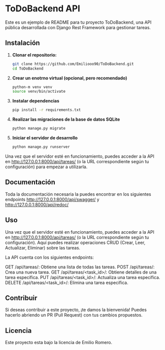 # ToDoBackend API

Este es un ejemplo de README para tu proyecto ToDoBackend, una API pública desarrollada con Django Rest Framework para gestionar tareas.

## Instalación

1. **Clonar el repositorio:**
   ```bash
   git clone https://github.com/Emiliooo90/ToDoBackend.git
   cd ToDoBackend

2. **Crear un enotrno virtual (opcional, pero recomendado)**
   ```bash
   python-m venv venv
   source venv/bin/activate

4. **Instalar dependencias**
   ```bash
   pip install -r requirements.txt

6. **Realizar las migraciones de la base de datos SQLite**
   ```bash
   python manage.py migrate

8. **Iniciar el servidor de desarrollo**
   ```bash
   python manage.py runserver

Una vez que el servidor esté en funcionamiento, puedes acceder a la API en http://127.0.0.1:8000/api/tareas/ (o la URL correspondiente según tu configuración) para empezar a utilizarla.

## Documentación
Toda la documentación necesaria la puedes encontrar en los siguientes endpoints http://127.0.0.1:8000/api/swagger/ y http://127.0.0.1:8000/api/redoc/

## Uso
Una vez que el servidor esté en funcionamiento, puedes acceder a la API en http://127.0.0.1:8000/api/tareas/ (o la URL correspondiente según tu configuración). Aquí puedes realizar operaciones CRUD (Crear, Leer, Actualizar, Eliminar) sobre las tareas.

La API cuenta con los siguientes endpoints:

GET /api/tareas/: Obtiene una lista de todas las tareas.
POST /api/tareas/: Crea una nueva tarea.
GET /api/tareas/<task_id>/: Obtiene detalles de una tarea específica.
PUT /api/tareas/<task_id>/: Actualiza una tarea específica.
DELETE /api/tareas/<task_id>/: Elimina una tarea específica.
## Contribuir
Si deseas contribuir a este proyecto, ¡te damos la bienvenida! Puedes hacerlo abriendo un PR (Pull Request) con tus cambios propuestos.

## Licencia
Este proyecto esta bajo la licencia de Emilio Romero.
